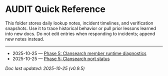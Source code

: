 # AUDIT Quick Reference

This folder stores daily lookup notes, incident timelines, and verification snapshots.
Use it to trace historical behavior or pull prior lessons learned into new docs. Do not
edit entries when responding to incidents; append new notes instead.

---

- 2025-10-25 — [Phase 5: Clansearch member runtime diagnostics](diagnostics/clansearch-panel/2025-10-25_clansearch_member_runtime_diagnostics.md)
- 2025-10-25 — [Phase 5: Clansearch port status](20251025_PHASE5/CLANSEARCH_port_status.md)

_Doc last updated: 2025-10-25 (v0.9.5)_
